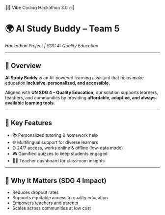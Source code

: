 🚨🔥 Vibe Coding Hackathon 3.0 🔥🚨

# 🌍 AI Study Buddy – Team 5  
*Hackathon Project | SDG 4: Quality Education*

---

## 📖 Overview  
**AI Study Buddy** is an AI-powered learning assistant that helps make education **inclusive, personalized, and accessible**.  

Aligned with **UN SDG 4 – Quality Education**, our solution supports learners, teachers, and communities by providing **affordable, adaptive, and always-available learning tools**.  

---

## 🚀 Key Features  
- 📚 Personalized tutoring & homework help  
- 🌐 Multilingual support for diverse learners  
- ⏰ 24/7 access, works online & offline (low-data mode)  
- 🎮 Gamified quizzes to keep students engaged  
- 👩‍🏫 Teacher dashboard for classroom insights  

---

## 🎯 Why It Matters (SDG 4 Impact)  
- Reduces dropout rates  
- Supports equitable access to quality education  
- Empowers teachers and parents  
- Scales across communities at low cost  